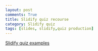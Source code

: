 ```yaml
---
layout: post
comments: True
title: Slidify quiz recourse
category: Slidify quiz
tags: [slides, slidify,quiz production]
---
```


[Slidify quiz examples](http://ramnathv.github.io/user2014-idocs-slides/demos/widgets/quiz-all/#1)